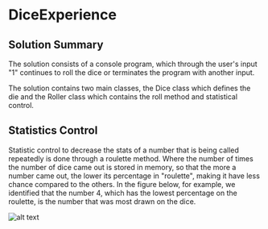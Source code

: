 # DiceExperience
## Solution Summary
The solution consists of a console program, which through the user's input "1" continues to roll the dice or terminates the program with another input.


The solution contains two main classes, the Dice class which defines the die and the Roller class which contains the roll method and statistical control.

## Statistics Control
Statistic control to decrease the stats of a number that is being called repeatedly is done through a roulette method. Where the number of times the number of dice came out is stored in memory, so that the more a number came out, the lower its percentage in "roulette", making it have less chance compared to the others. In the figure below, for example, we identified that the number 4, which has the lowest percentage on the roulette, is the number that was most drawn on the dice.

![alt text](https://www.researchgate.net/profile/Jhielson-Montino-Pimentel/publication/320236456/figure/fig5/AS:775837079048197@1561985382212/Decision-maker-function-based-on-the-Genetic-Algorithm-Roulette-Wheel-Selection-The.ppm)

